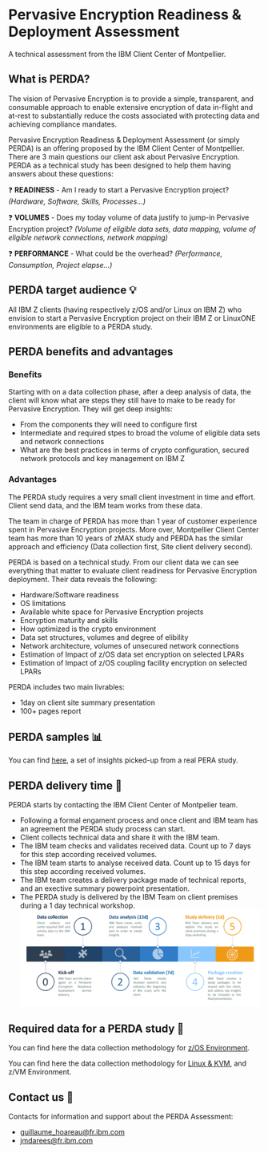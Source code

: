 # Pervasive Encryption Readiness & Deployment Assessment
A technical assessment from the IBM Client Center of Montpellier. 

## What is PERDA? 
The vision of Pervasive Encryption is to provide a simple, transparent, and consumable approach to enable extensive encryption of data in-flight and at-rest to substantially reduce the costs associated with protecting data and achieving compliance mandates.

Pervasive Encryption Readiness & Deployment Assessment (or simply PERDA) is an offering proposed by the IBM Client Center of Montpellier. 
There are 3 main questions our client ask about Pervasive Encryption. PERDA as a technical study has been designed to help them having answers about these questions:

:question: **READINESS** - Am I ready to start a Pervasive Encryption project? *(Hardware, Software, Skills, Processes...)*

:question: **VOLUMES** - Does my today volume of data justify to jump-in Pervasive Encryption project? *(Volume of eligible data sets, data mapping, volume of eligible network connections, network mapping)*

:question: **PERFORMANCE** - What could be the overhead? *(Performance, Consumption, Project elapse...)*


## PERDA target audience :bulb:
All IBM Z clients (having respectively z/OS and/or Linux on IBM Z) who envision to start a Pervasive Encryption project on their IBM Z or LinuxONE environments are eligible to a PERDA study.

## PERDA benefits and advantages

### Benefits
Starting with on a data collection phase, after a deep analysis of data, the client will know what are steps they still have to make to be ready for Pervasive Encryption. They will get deep insights:
* From the components they will need to configure first
* Intermediate and required stpes to broad the volume of eligible data sets and network connections
* What are the best practices in terms of crypto configuration, secured network protocols and key management on IBM Z

### Advantages
The PERDA study requires a very small client investment in time and effort. Client send data, and the IBM team works from these data.

The team in charge of PERDA has more than 1 year of customer experience spent in Pervasive Encryption projects. More over, Montpellier Client Center team has more than 10 years of zMAX study and PERDA has the similar approach and efficiency (Data collection first, Site client delivery second).

PERDA is based on a technical study. From our client data we can see everything that matter to evaluate client readiness for Pervasive Encryption deployment. Their data reveals the following:
* Hardware/Software readiness
* OS limitations
* Available white space for Pervasive Encryption projects
* Encryption maturity and skills
* How optimized is the crypto environment
* Data set structures, volumes and degree of elibility
* Network architecture, volumes of unsecured network connections
* Estimation of Impact of z/OS data set encryption on selected LPARs
* Estimation of Impact of z/OS coupling facility encryption on selected LPARs

PERDA includes two main livrables:
  * 1day on client site summary presentation
  * 100+ pages report

## PERDA samples :bar_chart:
You can find [here](https://github.com/guikarai/PERA/blob/master/pera-samples.md), a set of insights picked-up from a real PERA study.

## PERDA delivery time :calendar:
PERDA starts by contacting the IBM Client Center of Montpelier team.
* Following a formal engament process and once client and IBM team has an agreement the PERDA study process can start.
* Client collects technical data and share it with the IBM team.
* The IBM team checks and validates received data. Count up to 7 days for this step according received volumes.
* The IBM team starts to analyse received data. Count up to 15 days for this step according received volumes.
* The IBM team creates a delivery package made of technical reports, and an exective summary powerpoint presentation.
* The PERDA study is delivered by the IBM Team on client premises during a 1 day technical workshop.
![alt text](https://github.com/guikarai/PERA/blob/master/IMAGES/pera-timeline.png)

## Required data for a PERDA study :file_folder:
You can find here the data collection methodology for [z/OS Environment](https://github.com/guikarai/PERA/blob/master/data-collection.md).

You can find here the data collection methodology for [Linux & KVM](https://github.com/guikarai/PERA/blob/master/data-collection-linux.md), and z/VM Environment.

## Contact us :email:
Contacts for information and support about the PERDA Assessment:
* guillaume_hoareau@fr.ibm.com
* jmdarees@fr.ibm.com
